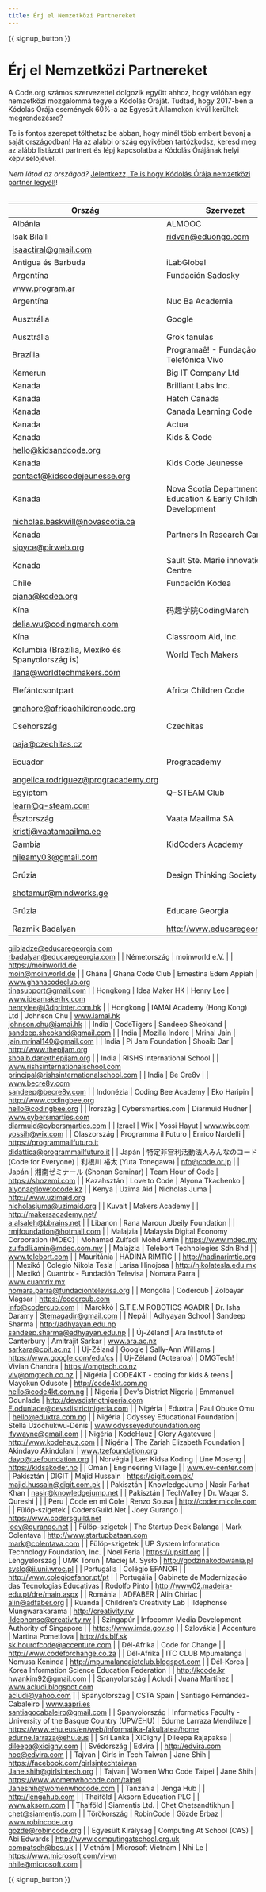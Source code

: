 ```yaml
---
title: Érj el Nemzetközi Partnereket
---
```


<style>
  ul {
    margin: 0px 20px 20px 20px;
  }
</style>

{{ signup_button }}

# Érj el Nemzetközi Partnereket

A Code.org számos szervezettel dolgozik együtt ahhoz, hogy valóban egy nemzetközi mozgalommá tegye a Kódolás Óráját. Tudtad, hogy 2017-ben a Kódolás Órája események 60%-a az Egyesült Államokon kívül kerültek megrendezésre?

Te is fontos szerepet tölthetsz be abban, hogy minél több embert bevonj a saját országodban! Ha az alábbi ország egyikében tartózkodsz, keresd meg az alább listázott partnert és lépj kapcsolatba a Kódolás Órájának helyi képviselőjével.

*Nem látod az országod?* [Jelentkezz, Te is hogy Kódolás Órája nemzetközi partner legyél!](https://goo.gl/forms/PZQEsqvet7yBE5ps2)! <br /> <br />

| Ország                                          | Szervezet                                                         | Kapcsolattartó                     | Email vagy weboldal                                                                           |
| ----------------------------------------------- | ----------------------------------------------------------------- | ---------------------------------- | --------------------------------------------------------------------------------------------- |
| Albánia                                         | ALMOOC                                                            | Ridvan Aliu   
Isak Bilalli        | ridvan@eduongo.com   
isaactiral@gmail.com                                                    |
| Antigua és Barbuda                              | iLabGlobal                                                        |                                    | http://ilabglobal.com                                                                         |
| Argentína                                       | Fundación Sadosky                                                 |                                    | www.fundacionsadosky.org.ar   
www.program.ar                                                 |
| Argentína                                       | Nuc Ba Academia                                                   |                                    | http://academia.nucba.com.ar                                                                  |
| Ausztrália                                      | Google                                                            | Marie Efstathiou                   | https://www.google.com/edu/cs                                                                 |
| Ausztrália                                      | Grok tanulás                                                      | Jane Abrams                        | https://groklearning.com                                                                      |
| Brazília                                        | Programaê! - Fundação Telefônica Vivo                             |                                    | http://programae.org.br/horadocodigo                                                          |
| Kamerun                                         | Big IT Company Ltd                                                |                                    |                                                                                               |
| Kanada                                          | Brilliant Labs Inc.                                               |                                    | https://www.brilliantlabs.ca                                                                  |
| Kanada                                          | Hatch Canada                                                      |                                    | www.hatchcanada.com                                                                           |
| Kanada                                          | Canada Learning Code                                              | Carolyn Van                        | https://www.canadalearningcode.ca                                                             |
| Kanada                                          | Actua                                                             | Tracy Ross                         | www.actua.ca                                                                                  |
| Kanada                                          | Kids & Code                                                       |                                    | www.kidsandcode.org   
hello@kidsandcode.org                                                  |
| Kanada                                          | Kids Code Jeunesse                                                | Bry LeBlanc                        | http://kidscodejeunesse.org   
contact@kidscodejeunesse.org                                   |
| Kanada                                          | Nova Scotia Department of Education & Early Childhood Development | Nick Baskwill                      | http://ednet.ns.ca   
nicholas.baskwill@novascotia.ca                                         |
| Kanada                                          | Partners In Research Canada                                       | Stacey Joyce                       | www.pirweb.org/en   
sjoyce@pirweb.org                                                        |
| Kanada                                          | Sault Ste. Marie innovation Centre                                |                                    | https://ssmic.com/                                                                            |
| Chile                                           | Fundación Kodea                                                   | Claudia Jaña                       | http://horadelcodigo.cl   
cjana@kodea.org                                                    |
| Kína                                            | 码趣学院CodingMarch                                                   | Delia Wu                           | www.codingmarch.com   
delia.wu@codingmarch.com                                               |
| Kína                                            | Classroom Aid, Inc.                                               |                                    | http://classroom-aid.com/CS4Good                                                              |
| Kolumbia (Brazília, Mexikó és Spanyolország is) | World Tech Makers                                                 | Ilana Milkes                       | http://worldtechmakers.com   
ilana@worldtechmakers.com                                       |
| Elefántcsontpart                                | Africa Children Code                                              | M. Gnahoré Didier                  | http://www.africachildrencode.org   
gnahore@africachildrencode.org                           |
| Csehország                                      | Czechitas                                                         | Pavla Randakova                    | https://czechitas.cz   
paja@czechitas.cz                                                     |
| Ecuador                                         | Progracademy                                                      | Angelica Rodriguez                 | http://www.progracademy.org   
angelica.rodriguez@progracademy.org                            |
| Egyiptom                                        | Q-STEAM Club                                                      | Tamer Ragab                        | http://q-steam.com   
learn@q-steam.com                                                       |
| Észtország                                      | Vaata Maailma SA                                                  | Kristi Kivilo                      | http://www.vaatamaailma.ee   
kristi@vaatamaailma.ee                                          |
| Gambia                                          | KidCoders Academy                                                 | Amie Njie                          | http://www.kidcodersacademy.gm   
njieamy03@gmail.com                                         |
| Grúzia                                          | Design Thinking Society                                           | Shota Murtskhvaladze               | http://designthinkingsociety.org.ge   
shotamur@mindworks.ge                                  |
| Grúzia                                          | Educare Georgia                                                   | George Jibladze   
Razmik Badalyan | http://www.educaregeorgia.org   
gjibladze@educaregeorgia.com   
rbadalyan@educaregeorgia.com |
| Németország                                     | moinworld e.V.                                                    |                                    | https://moinworld.de   
moin@moinworld.de                                                     |
| Ghána                                           | Ghana Code Club                                                   | Ernestina Edem Appiah              | www.ghanacodeclub.org   
tinasupport@gmail.com                                                |
| Hongkong                                        | Idea Maker HK                                                     | Henry Lee                          | www.ideamakerhk.com   
henrylee@i3dprinter.com.hk                                             |
| Hongkong                                        | IAMAI Academy (Hong Kong) Ltd                                     | Johnson Chu                        | www.iamai.hk   
johnson.chu@iamai.hk                                                          |
| India                                           | CodeTigers                                                        | Sandeep Sheokand                   | sandeep.sheokand@gmail.com                                                                    |
| India                                           | Mozilla Indore                                                    | Mrinal Jain                        | jain.mrinal140@gmail.com                                                                      |
| India                                           | Pi Jam Foundation                                                 | Shoaib Dar                         | http://www.thepijam.org   
shoaib.dar@thepijam.org                                            |
| India                                           | RISHS International School                                        |                                    | www.rishsinternationalschool.com   
principal@rishsinternationalschool.com                    |
| India                                           | Be Cre8v                                                          |                                    | www.becre8v.com   
sandeep@becre8v.com                                                        |
| Indonézia                                       | Coding Bee Academy                                                | Eko Haripin                        | http://www.codingbee.org   
hello@codingbee.org                                               |
| Írország                                        | Cybersmarties.com                                                 | Diarmuid Hudner                    | www.cybersmarties.com   
diarmuid@cybersmarties.com                                           |
| Izrael                                          | Wix                                                               | Yossi Hayut                        | www.wix.com   
yossih@wix.com                                                                 |
| Olaszország                                     | Programma il Futuro                                               | Enrico Nardelli                    | https://programmailfuturo.it   
didattica@programmailfuturo.it                                |
| Japán                                           | 特定非営利活動法人みんなのコード (Code for Everyone)                              | 利根川 裕太 (Yuta Tonegawa)             | nfo@code.or.jp                                                                                |
| Japán                                           | 湘南ゼミナール (Shonan Seminar)                                          | Team Hour of Code                  | https://shozemi.com                                                                           |
| Kazahsztán                                      | Love to Code                                                      | Alyona Tkachenko                   | alyona@lovetocode.kz                                                                          |
| Kenya                                           | Uzima Aid                                                         | Nicholas Juma                      | http://www.uzimaid.org   
nicholasjuma@uzimaid.org                                            |
| Kuvait                                          | Makers Academy                                                    |                                    | http://makersacademy.net/   
a.alsaleh@bbrains.net                                            |
| Libanon                                         | Rana Maroun Jbeily Foundation                                     |                                    | rmjfoundation@hotmail.com                                                                     |
| Malajzia                                        | Malaysia Digital Economy Corporation (MDEC)                       | Mohamad Zulfadli Mohd Amin         | https://www.mdec.my   
zulfadli.amin@mdec.com.my                                              |
| Malajzia                                        | Telebort Technologies Sdn Bhd                                     |                                    | www.telebort.com                                                                              |
| Mauritánia                                      | HADINA RIMTIC                                                     |                                    | http://hadinarimtic.org                                                                       |
| Mexikó                                          | Colegio Nikola Tesla                                              | Larisa Hinojosa                    | http://nikolatesla.edu.mx                                                                     |
| Mexikó                                          | Cuantrix - Fundación Televisa                                     | Nomara Parra                       | www.cuantrix.mx   
nomara.parra@fundaciontelevisa.org                                         |
| Mongólia                                        | Codercub                                                          | Zolbayar Magsar                    | https://codercub.com   
info@codercub.com                                                     |
| Marokkó                                         | S.T.E.M ROBOTICS AGADIR                                           | Dr. Isha Daramy                    | Stemagadir@gmail.com                                                                          |
| Nepál                                           | Adhyayan School                                                   | Sandeep Sharma                     | http://adhyayan.edu.np   
sandeep.sharma@adhyayan.edu.np                                      |
| Új-Zéland                                       | Ara Institute of Canterbury                                       | Amitrajit Sarkar                   | www.ara.ac.nz   
sarkara@cpit.ac.nz                                                           |
| Új-Zéland                                       | Google                                                            | Sally-Ann Williams                 | https://www.google.com/edu/cs                                                                 |
| Új-Zéland (Aotearoa)                            | OMGTech!                                                          | Vivian Chandra                     | https://omgtech.co.nz   
viv@omgtech.co.nz                                                    |
| Nigéria                                         | CODE4KT - coding for kids & teens                                 | Mayokun Odusote                    | http://code4kt.com.ng   
hello@code4kt.com.ng                                                 |
| Nigéria                                         | Dev's District Nigeria                                            | Emmanuel Odunlade                  | http://devsdistrictnigeria.com   
E.odunlade@devsdistrictnigeria.com                          |
| Nigéria                                         | Eduxtra                                                           | Paul Obuke Omu                     | hello@eduxtra.com.ng                                                                          |
| Nigéria                                         | Odyssey Educational Foundation                                    | Stella Uzochukwu-Denis             | www.odysseyedufoundation.org   
ifywayne@gmail.com                                            |
| Nigéria                                         | KodeHauz                                                          | Glory Agatevure                    | http://www.kodehauz.com                                                                       |
| Nigéria                                         | The Zariah Elizabeth Foundation                                   | Akindayo Akindolani                | www.tzefoundation.org   
dayo@tzefoundation.org                                               |
| Norvégia                                        | Lær Kidsa Koding                                                  | Line Moseng                        | https://kidsakoder.no                                                                         |
| Omán                                            | Engineering Village                                               |                                    | www.ev-center.com                                                                             |
| Pakisztán                                       | DIGIT                                                             | Majid Hussain                      | https://digit.com.pk/   
majid.hussain@digit.com.pk                                           |
| Pakisztán                                       | KnowledgeJump                                                     | Nasir Farhat Khan                  | nasir@knowledgejump.net                                                                       |
| Pakisztán                                       | TechValley                                                        | Dr. Waqar S. Qureshi               |                                                                                               |
| Peru                                            | Code en mi Cole                                                   | Renzo Sousa                        | http://codenmicole.com                                                                        |
| Fülöp-szigetek                                  | CodersGuild.Net                                                   | Joey Gurango                       | https://www.codersguild.net   
joey@gurango.net                                               |
| Fülöp-szigetek                                  | The Startup Deck Balanga                                          | Mark Colentava                     | http://www.startupbataan.com   
mark@colentava.com                                            |
| Fülöp-szigetek                                  | UP System Information Technology Foundation, Inc.                 | Noel Feria                         | https://upsitf.org                                                                            |
| Lengyelország                                   | UMK Toruń                                                         | Maciej M. Sysło                    | http://godzinakodowania.pl   
syslo@ii.uni.wroc.pl                                            |
| Portugália                                      | Colégio EFANOR                                                    |                                    | http://www.colegioefanor.pt/pt                                                                |
| Portugália                                      | Gabinete de Modernização das Tecnologias Educativas               | Rodolfo Pinto                      | http://www02.madeira-edu.pt/dre/main.aspx                                                     |
| Románia                                         | ADFABER                                                           | Alin Chiriac                       | alin@adfaber.org                                                                              |
| Ruanda                                          | Children’s Creativity Lab                                         | Ildephonse Mungwarakarama          | http://creativity.rw   
ildephonse@creativity.rw                                              |
| Szingapúr                                       | Infocomm Media Development Authority of Singapore                 |                                    | https://www.imda.gov.sg                                                                       |
| Szlovákia                                       | Accenture                                                         | Martina Pometlova                  | http://ds.blf.sk   
sk.hourofcode@accenture.com                                               |
| Dél-Afrika                                      | Code for Change                                                   |                                    | http://www.codeforchange.co.za                                                                |
| Dél-Afrika                                      | ITC CLUB Mpumalanga                                               | Nomusa Keninda                     | http://mpumalangaictclub.blogspot.com                                                         |
| Dél-Korea                                       | Korea Information Science Education Federation                    |                                    | http://kcode.kr   
hwankim92@gmail.com                                                        |
| Spanyolország                                   | Acludi                                                            | Juana Martínez                     | www.acludi.blogspot.com   
acludi@yahoo.com                                                   |
| Spanyolország                                   | CSTA Spain                                                        | Santiago Fernández-Cabaleiro       | www.aapri.es   
santiagocabaleiro@gmail.com                                                   |
| Spanyolország                                   | Informatics Faculty - University of the Basque Country (UPV/EHU)  | Edurne Larraza Mendiluze           | https://www.ehu.eus/en/web/informatika-fakultatea/home   
edurne.larraza@ehu.eus              |
| Srí Lanka                                       | XiCigny                                                           | Dileepa Rajapaksa                  | dileepa@xicigny.com                                                                           |
| Svédország                                      | Edvira                                                            |                                    | http://edvira.com   
hoc@edvira.com                                                           |
| Tajvan                                          | Girls in Tech Taiwan                                              | Jane Shih                          | https://facebook.com/girlsintechtaiwan   
Jane.shih@girlsintech.org                           |
| Tajvan                                          | Women Who Code Taipei                                             | Jane Shih                          | https://www.womenwhocode.com/taipei   
Janeshih@womenwhocode.com                              |
| Tanzánia                                        | Jenga Hub                                                         |                                    | http://jengahub.com                                                                           |
| Thaiföld                                        | Aksorn Education PLC                                              |                                    | www.aksorn.com                                                                                |
| Thaiföld                                        | Siamentis Ltd.                                                    | Chet Chetsandtikhun                | chet@siamentis.com                                                                            |
| Törökország                                     | RobinCode                                                         | Gözde Erbaz                        | www.robincode.org   
gozde@robincode.org                                                      |
| Egyesült Királyság                              | Computing At School (CAS)                                         | Abi Edwards                        | http://www.computingatschool.org.uk   
compatsch@bcs.uk                                       |
| Vietnám                                         | Microsoft Vietnam                                                 | Nhi Le                             | https://www.microsoft.com/vi-vn   
nhile@microsoft.com                                        |


{{ signup_button }}